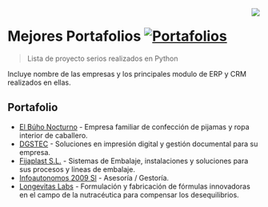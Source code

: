 <img src="https://raw.githubusercontent.com/matiassingers/awesome-readme/master/icon.png" align="right" />

# Mejores Portafolios [![Portafolios](https://cdn.rawgit.com/sindresorhus/awesome/d7305f38d29fed78fa85652e3a63e154dd8e8829/media/badge.svg)](https://github.com/sindresorhus/awesome#readme)
> Lista de proyecto serios realizados en Python

Incluye nombre de las empresas y los principales modulo de ERP y CRM realizados en ellas.

## Portafolio

- [El Búho Nocturno](https://www.elbuhonocturno.com/website/info) - Empresa familiar de confección de pijamas y ropa interior de caballero.
- [DGSTEC](https://www.dgstec.com/website/info) - Soluciones en impresión digital y gestión documental para su empresa.
- [Fijaplast S.L.](https://portal.fijaplast.com/website/info) - Sistemas de Embalaje, instalaciones y soluciones para sus procesos y lineas de embalaje.
- [Infoautonomos 2009 Sl](https://clientes.infoautonomos.com/website/info) - Asesoría / Gestoría.
- [Longevitas Labs](https://www.longevitaslabs.com/website/info) - Formulación y fabricación de fórmulas innovadoras en el campo de la nutracéutica para compensar los desequilibrios. 

